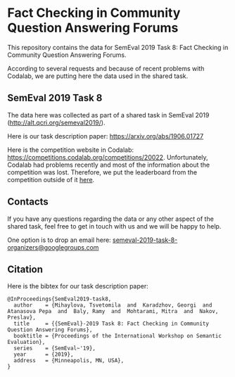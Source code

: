# Fact Checking in Community Question Answering Forums
This repository contains the data for SemEval 2019 Task 8: Fact Checking in Community Question Answering Forums.

According to several requests and because of recent problems with Codalab, we are putting here the data used in the shared task. 


## SemEval 2019 Task 8

The data here was collected as part of a shared task in SemEval 2019 (http://alt.qcri.org/semeval2019/). 

Here is our task description paper: https://arxiv.org/abs/1906.01727

Here is the competition website in Codalab: https://competitions.codalab.org/competitions/20022. Unfortunately, Codalab had problems recently and most of the information about the competition was lost. Therefore, we put the leaderboard from the competition outside of it [here](https://docs.google.com/spreadsheets/d/1DZmu9ponVbRpQE7h6_kJNpMzK0-PWy4zQGyjKZBRav8/edit?usp=sharing).


## Contacts

If you have any questions regarding the data or any other aspect of the shared task, feel free to get in touch with us and we will be happy to help.

One option is to drop an email here: semeval-2019-task-8-organizers@googlegroups.com 


## Citation

Here is the bibtex for our task description paper:

```
@InProceedings{SemEval2019-task8,
  author    = {Mihaylova, Tsvetomila  and  Karadzhov, Georgi  and  Atanasova Pepa  and  Baly, Ramy  and  Mohtarami, Mitra  and  Nakov, Preslav},
  title     = {{SemEval}-2019 Task 8: Fact Checking in Community Question Answering Forums},
  booktitle = {Proceedings of the International Workshop on Semantic Evaluation},
  series    = {SemEval~'19},
  year      = {2019},
  address   = {Minneapolis, MN, USA},
}
```
